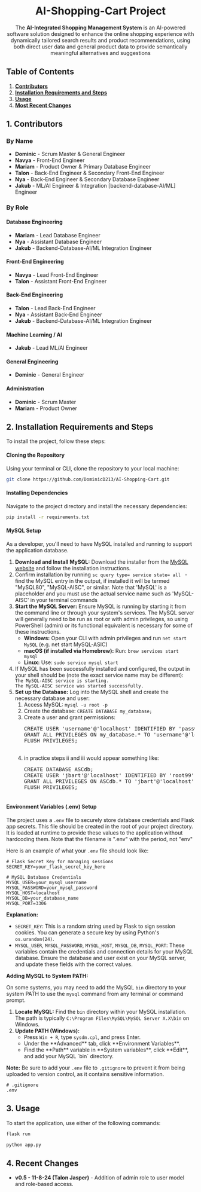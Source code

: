 

<h1 align="center"><strong>AI-Shopping-Cart Project</strong></h1>

<p align="center">
    The <strong>AI-Integrated Shopping Management System</strong> is an AI-powered software solution designed to enhance the online shopping experience with dynamically tailored search results and product recommendations, using both direct user data and general product data to provide semantically meaningful alternatives and suggestions

<h2><strong>Table of Contents</strong></h2>
<ol>
    <li><a href="#contributors"><strong>Contributors</strong></a></li>
    <li><a href="#installation-requirements-and-steps"><strong>Installation Requirements and Steps</strong></a></li>
    <li><a href="#usage"><strong>Usage</strong></a></li>
    <li><a href="#recent-changes"><strong>Most Recent Changes</strong></a></li>
</ol>

<h2 id="contributors"><strong>1. Contributors</strong></h2>

<h3><strong>By Name</strong></h3>
<ul>
    <li><strong>Dominic</strong> - Scrum Master & General Engineer</li>
    <li><strong>Navya</strong> - Front-End Engineer</li>
    <li><strong>Mariam</strong> - Product Owner & Primary Database Engineer</li>
    <li><strong>Talon</strong> - Back-End Engineer & Secondary Front-End Engineer</li>
    <li><strong>Nya</strong> - Back-End Engineer & Secondary Database Engineer</li>
    <li><strong>Jakub</strong> - ML/AI Engineer & Integration [backend-database-AI/ML] Engineer</li>
</ul>

<h3><strong>By Role</strong></h3>

<h4><strong>Database Engineering</strong></h4>
<ul>
    <li><strong>Mariam</strong> - Lead Database Engineer</li>
    <li><strong>Nya</strong> - Assistant Database Engineer</li>
    <li><strong>Jakub</strong> - Backend-Database-AI/ML Integration Engineer</li>
</ul>

<h4><strong>Front-End Engineering</strong></h4>
<ul>
    <li><strong>Navya</strong> - Lead Front-End Engineer</li>
    <li><strong>Talon</strong> - Assistant Front-End Engineer</li>
</ul>

<h4><strong>Back-End Engineering</strong></h4>
<ul>
    <li><strong>Talon</strong> - Lead Back-End Engineer</li>
    <li><strong>Nya</strong> - Assistant Back-End Engineer</li>
    <li><strong>Jakub</strong> - Backend-Database-AI/ML Integration Engineer</li>
</ul>

<h4><strong>Machine Learning / AI</strong></h4>
<ul>
    <li><strong>Jakub</strong> - Lead ML/AI Engineer</li>
</ul>

<h4><strong>General Engineering</strong></h4>
<ul>
    <li><strong>Dominic</strong> - General Engineer</li>
</ul>

<h4><strong>Administration</strong></h4>
<ul>
    <li><strong>Dominic</strong> - Scrum Master</li>
    <li><strong>Mariam</strong> - Product Owner</li>
</ul>

<h2 id="installation-requirements-and-steps"><strong>2. Installation Requirements and Steps</strong></h2>
<p>To install the project, follow these steps:</p>

<h4><strong>Cloning the Repository</strong></h4>
<p>Using your terminal or CLI, clone the repository to your local machine:</p>

```bash
git clone https://github.com/DominicD213/AI-Shopping-Cart.git
```

<h4><strong>Installing Dependencies</strong></h4>
<p>Navigate to the project directory and install the necessary dependencies:</p>

```bash
pip install -r requirements.txt
```

<h4><strong>MySQL Setup</strong></h4>
<p>As a developer, you'll need to have MySQL installed and running to support the application database.</p>
<ol>
    <li><strong>Download and Install MySQL:</strong> Download the installer from the <a href="https://dev.mysql.com/downloads/installer/">MySQL website</a> and follow the installation instructions.</li>
    <li>Confirm installation by running <code>sc query type= service state= all </code> - find the MySQL entry in the output, if installed it will be termed "MySQL80", "MySQL-AISC", or similar. Note that 'MySQL' is a placeholder and you must use the actual service name such as 'MySQL-AISC' in your terminal commands
 </li> 
    <li><strong>Start the MySQL Server:</strong> Ensure MySQL is running by starting it from the command line or through your system's services. The MySQL server will generally need to be run as root or with admin privileges, so using PowerShell (admin) or its functional equivalent is necessary for some of these instructions.
        <ul>
            <li><strong>Windows:</strong> Open your CLI with admin privileges and run <code>net start MySQL</code> (e.g. net start MySQL-ASIC) </li>
            <li><strong>macOS (if installed via Homebrew):</strong> Run: <code>brew services start mysql</code></li>
            <li><strong>Linux:</strong> Use: <code>sudo service mysql start</code></li>
        </ul>
    </li>
    <li> If MySQL has been successfully installed and configured, the output in your shell should be (note the exact service name may be different): 
<code>
The MySQL-AISC service is starting.
The MySQL-AISC service was started successfully.</code></li> 
    <li><strong>Set up the Database:</strong> Log into the MySQL shell and create the necessary database and user:
        <ol>
            <li>Access MySQL: <code>mysql -u root -p</code></li>
            <li>Create the database: <code>CREATE DATABASE my_database;</code></li>
            <li>Create a user and grant permissions:
                <pre>
CREATE USER 'username'@'localhost' IDENTIFIED BY 'password';
GRANT ALL PRIVILEGES ON my_database.* TO 'username'@'localhost';
FLUSH PRIVILEGES;
                </pre>
            <li>  in practice steps ii and iii would appear something like:
                <pre>
CREATE DATABASE ASCdb;
CREATE USER 'jbart'@'localhost' IDENTIFIED BY 'root99';
GRANT ALL PRIVILEGES ON ASCdb.* TO 'jbart'@'localhost';
FLUSH PRIVILEGES;
                </pre>
            </li>
        </ol>
    </li>
</ol>

<h4><strong>Environment Variables (.env) Setup</strong></h4>
<p>The project uses a <code>.env</code> file to securely store database credentials and Flask app secrets. This file should be created in the root of your project directory. It is loaded at runtime to provide these values to the application without hardcoding them. Note that the filename is ".env" with the period, not "env" </p>

<p>Here is an example of what your <code>.env</code> file should look like:</p>

```plaintext
# Flask Secret Key for managing sessions
SECRET_KEY=your_flask_secret_key_here

# MySQL Database Credentials
MYSQL_USER=your_mysql_username
MYSQL_PASSWORD=your_mysql_password
MYSQL_HOST=localhost
MYSQL_DB=your_database_name
MYSQL_PORT=3306
```

<p><strong>Explanation:</strong></p>
<ul>
    <li><code>SECRET_KEY</code>: This is a random string used by Flask to sign session cookies. You can generate a secure key by using Python's <code>os.urandom(24)</code>.</li>
    <li><code>MYSQL_USER</code>, <code>MYSQL_PASSWORD</code>, <code>MYSQL_HOST</code>, <code>MYSQL_DB</code>, <code>MYSQL_PORT</code>: These variables contain the credentials and connection details for your MySQL database. Ensure the database and user exist on your MySQL server, and update these fields with the correct values.</li>
</ul>

<p><strong>Adding MySQL to System PATH:</strong></p>
<p>On some systems, you may need to add the MySQL <code>bin</code> directory to your system PATH to use the <code>mysql</code> command from any terminal or command prompt.</p>
<ol>
    <li><strong>Locate MySQL:</strong> Find the <code>bin</code> directory within your MySQL installation. The path is typically <code>C:\Program Files\MySQL\MySQL Server X.X\bin</code> on Windows.</li>
    <li><strong>Update PATH (Windows):</strong>
        <ul>
            <li>Press <code>Win + R</code>, type <code>sysdm.cpl</code>, and press Enter.</li>
            <li>Under the **Advanced** tab, click **Environment Variables**.</li>
            <li>Find the **Path** variable in **System variables**, click **Edit**, and add your MySQL `bin` directory.</li>
        </ul>
    </li>
</ol>

<p><strong>Note:</strong> Be sure to add your <code>.env</code> file to <code>.gitignore</code> to prevent it from being uploaded to version control, as it contains sensitive information. </p>

```plaintext
# .gitignore
.env
```

<h2 id="usage"><strong>3. Usage</strong></h2>
<p>To start the application, use either of the following commands:</p>

```bash
flask run
```

```bash
python app.py
```

<h2 id="recent-changes"><strong>4. Recent Changes</strong></h2>
<ul>
    <li><strong>v0.5 - 11-8-24 (Talon Jasper)</strong> - Addition of admin role to user model and role-based access.</li>
</ul>
